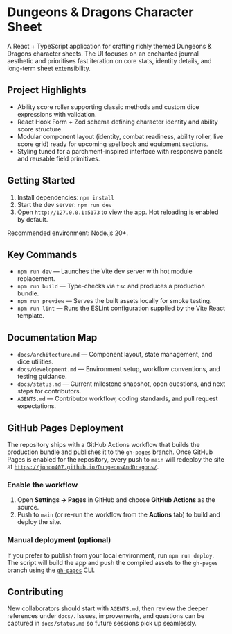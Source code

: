 # Dungeons & Dragons Character Sheet

A React + TypeScript application for crafting richly themed Dungeons & Dragons character sheets. The UI focuses on an enchanted journal aesthetic and prioritises fast iteration on core stats, identity details, and long-term sheet extensibility.

## Project Highlights

- Ability score roller supporting classic methods and custom dice expressions with validation.
- React Hook Form + Zod schema defining character identity and ability score structure.
- Modular component layout (identity, combat readiness, ability roller, live score grid) ready for upcoming spellbook and equipment sections.
- Styling tuned for a parchment-inspired interface with responsive panels and reusable field primitives.

## Getting Started

1. Install dependencies: `npm install`
2. Start the dev server: `npm run dev`
3. Open `http://127.0.0.1:5173` to view the app. Hot reloading is enabled by default.

Recommended environment: Node.js 20+.

## Key Commands

- `npm run dev` — Launches the Vite dev server with hot module replacement.
- `npm run build` — Type-checks via `tsc` and produces a production bundle.
- `npm run preview` — Serves the built assets locally for smoke testing.
- `npm run lint` — Runs the ESLint configuration supplied by the Vite React template.

## Documentation Map

- `docs/architecture.md` — Component layout, state management, and dice utilities.
- `docs/development.md` — Environment setup, workflow conventions, and testing guidance.
- `docs/status.md` — Current milestone snapshot, open questions, and next steps for contributors.
- `AGENTS.md` — Contributor workflow, coding standards, and pull request expectations.

## GitHub Pages Deployment

The repository ships with a GitHub Actions workflow that builds the production bundle and publishes it to the `gh-pages` branch. Once GitHub Pages is enabled for the repository, every push to `main` will redeploy the site at [`https://jonoo407.github.io/DungeonsAndDragons/`](https://jonoo407.github.io/DungeonsAndDragons/).

### Enable the workflow

1. Open **Settings → Pages** in GitHub and choose **GitHub Actions** as the source.
2. Push to `main` (or re-run the workflow from the **Actions** tab) to build and deploy the site.

### Manual deployment (optional)

If you prefer to publish from your local environment, run `npm run deploy`. The script will build the app and push the compiled assets to the `gh-pages` branch using the [`gh-pages`](https://github.com/tschaub/gh-pages) CLI.

## Contributing

New collaborators should start with `AGENTS.md`, then review the deeper references under `docs/`. Issues, improvements, and questions can be captured in `docs/status.md` so future sessions pick up seamlessly.
